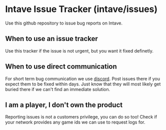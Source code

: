 # Intave Issue Tracker (intave/issues)
Use this github repository to issue bug reports on Intave.

## When to use an issue tracker
Use this tracker if the issue is not urgent, but you want it fixed definetly.

## When to use direct communication
For short term bug communication we use [discord](https://intave.de/go/discord).
Post issues there if you expect them to be fixed within days.
Just know that they will most likely get buried there if we can't find an immediate solution.

## I am a player, I don't own the product
Reporting issues is not a customers privilege, you can do so too!
Check if your network provides any game ids we can use to request logs for.
